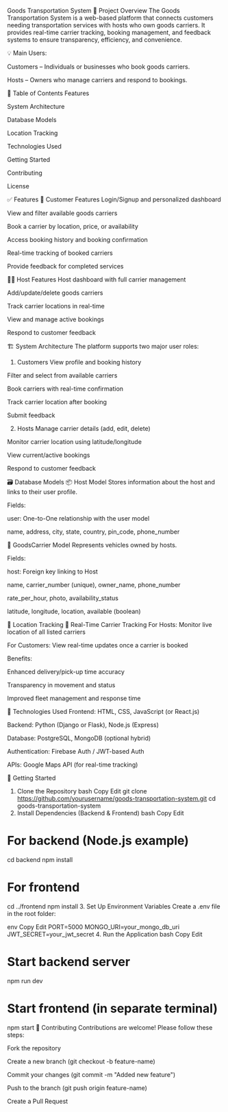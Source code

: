 Goods Transportation System
📌 Project Overview
The Goods Transportation System is a web-based platform that connects customers needing transportation services with hosts who own goods carriers. It provides real-time carrier tracking, booking management, and feedback systems to ensure transparency, efficiency, and convenience.

💡 Main Users:

Customers – Individuals or businesses who book goods carriers.

Hosts – Owners who manage carriers and respond to bookings.

📖 Table of Contents
Features

System Architecture

Database Models

Location Tracking

Technologies Used

Getting Started

Contributing

License

✅ Features
👤 Customer Features
Login/Signup and personalized dashboard

View and filter available goods carriers

Book a carrier by location, price, or availability

Access booking history and booking confirmation

Real-time tracking of booked carriers

Provide feedback for completed services

🧑‍🔧 Host Features
Host dashboard with full carrier management

Add/update/delete goods carriers

Track carrier locations in real-time

View and manage active bookings

Respond to customer feedback

🏗️ System Architecture
The platform supports two major user roles:

1. Customers
View profile and booking history

Filter and select from available carriers

Book carriers with real-time confirmation

Track carrier location after booking

Submit feedback

2. Hosts
Manage carrier details (add, edit, delete)

Monitor carrier location using latitude/longitude

View current/active bookings

Respond to customer feedback

🗃️ Database Models
📦 Host Model
Stores information about the host and links to their user profile.

Fields:

user: One-to-One relationship with the user model

name, address, city, state, country, pin_code, phone_number

🚛 GoodsCarrier Model
Represents vehicles owned by hosts.

Fields:

host: Foreign key linking to Host

name, carrier_number (unique), owner_name, phone_number

rate_per_hour, photo, availability_status

latitude, longitude, location, available (boolean)

📍 Location Tracking
🔄 Real-Time Carrier Tracking
For Hosts: Monitor live location of all listed carriers

For Customers: View real-time updates once a carrier is booked

Benefits:

Enhanced delivery/pick-up time accuracy

Transparency in movement and status

Improved fleet management and response time

🧰 Technologies Used
Frontend: HTML, CSS, JavaScript (or React.js)

Backend: Python (Django or Flask), Node.js (Express)

Database: PostgreSQL, MongoDB (optional hybrid)

Authentication: Firebase Auth / JWT-based Auth

APIs: Google Maps API (for real-time tracking)

🚀 Getting Started
1. Clone the Repository
bash
Copy
Edit
git clone https://github.com/yourusername/goods-transportation-system.git
cd goods-transportation-system
2. Install Dependencies (Backend & Frontend)
bash
Copy
Edit
# For backend (Node.js example)
cd backend
npm install

# For frontend
cd ../frontend
npm install
3. Set Up Environment Variables
Create a .env file in the root folder:

env
Copy
Edit
PORT=5000
MONGO_URI=your_mongo_db_uri
JWT_SECRET=your_jwt_secret
4. Run the Application
bash
Copy
Edit
# Start backend server
npm run dev

# Start frontend (in separate terminal)
npm start
🤝 Contributing
Contributions are welcome! Please follow these steps:

Fork the repository

Create a new branch (git checkout -b feature-name)

Commit your changes (git commit -m "Added new feature")

Push to the branch (git push origin feature-name)

Create a Pull Request







